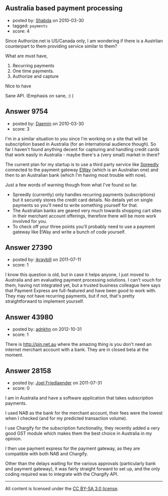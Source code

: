 ## Australia based payment processing

- posted by: [Shabda](https://stackexchange.com/users/-1/2973-shabda) on 2010-03-30
- tagged: `payments`
- score: 4

Since Authorize.net is US/Canada only, I am wondering if there is a Austrlian counterpart to them providing service similar to them?

What are must have,

1. Recurring payments
2. One time payments.
3. Authorize and capture

NIce to have

Sane API. (Emphasis on sane, :) )




## Answer 9754

- posted by: [Daemin](https://stackexchange.com/users/-1/440-daemin) on 2010-03-30
- score: 3

<p>I'm in a similar situation to you since I'm working on a site that will be subscription based in Australia (for an international audience though). So far I haven't found anything decent for capturing and handling credit cards that work easily in Australia - maybe there's a (very small) market in there?</p>

<p>The current plan for my startup is to use a third party service like <a href="http://spreedly.com" rel="nofollow">Spreedly</a> connected to the payment gateway <a href="http://eway.com.au" rel="nofollow">EWay</a> (which is an Australian one) and then to an Australian bank (which I'm having most trouble with now).</p>

<p>Just a few words of warning though from what I've found so far. </p>

<ul>
<li>Spreedly (currently) only handles recurring payments (subscriptions) but it securely stores the credit card details. No details yet on single payments so you'll need to write something yourself for that.</li>
<li>The Australian banks are geared very much towards shopping cart sites in their merchant account offerings, therefore there will be more work involved for you.</li>
<li>To check off your three points you'll probably need to use a payment gateway like EWay and write a bunch of code yourself.</li>
</ul>



## Answer 27390

- posted by: [jkraybill](https://stackexchange.com/users/-1/11897-jkraybill) on 2011-07-11
- score: 1

I know this question is old, but in case it helps anyone, I just moved to Australia and am evaluating payment processing solutions. I can't vouch for them, having not integrated yet, but a trusted business colleague here says that Payment Express are full-featured and have been good to work with. They may not have recurring payments, but if not, that's pretty straightforward to implement yourself.


## Answer 43980

- posted by: [adnkhn](https://stackexchange.com/users/-1/10532-adnkhn) on 2012-10-31
- score: 1

There is http://pin.net.au where the amazing thing is you don't need an internet merchant account with a bank. They are in closed beta at the moment.


## Answer 28158

- posted by: [Joel Friedlaender](https://stackexchange.com/users/-1/5543-joel-friedlaender) on 2011-07-31
- score: 0

I am in Australia and have a software application that takes subscription payments.

I used NAB as the bank for the merchant account, their fees were the lowest when I checked (and for my predicted transaction volume).

I use Chargify for the subscription functionality, they recently added a very good GST module which makes them the best choice in Australia in my opinion.

I then use payment express for the payment gateway, as they are compatible with both NAB and Chargify.

Other than the delays waiting for the various approvals (particularly bank and payment gateway), it was fairly straight forward to set up, and the only coding required was to integrate with the Chargify API.




---

All content is licensed under the [CC BY-SA 3.0 license](https://creativecommons.org/licenses/by-sa/3.0/).

